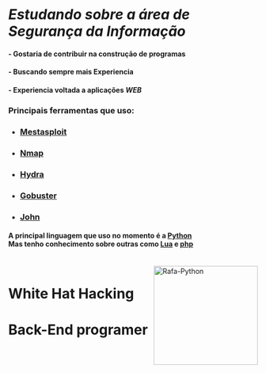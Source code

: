  # *Estudando sobre a área de Segurança da Informação*
 #### - Gostaria de contribuir na construção de programas
 #### - Buscando sempre mais Experiencia
 #### - Experiencia voltada a aplicações *WEB*
 
 ### Principais ferramentas que uso:
   - ### [**Mestasploit**](https://pt.wikipedia.org/wiki/Metasploit)
   - ### [**Nmap**](https://pt.wikipedia.org/wiki/Nmap)
   - ### [**Hydra**](https://pt.wikipedia.org/wiki/Hydra_(software))
   - ### [**Gobuster**](https://pt.wikipedia.org/wiki/gobuster)
   - ### [**John**](https://pt.wikipedia.org/wiki/John_the_Ripper)

#### A principal linguagem que uso no momento é a [**Python**](https://pt.wikipedia.org/wiki/python) <br> Mas tenho conhecimento sobre outras como [**Lua**](https://pt.wikipedia.org/wiki/Lua_(linguagem_de_programação)) e [**php**](https://pt.wikipedia.org/wiki/php)

<div style="display: inline_block"><br> <img align="right" alt="Rafa-Python" height="200" width="210"src="https://omegabluecs.com/apCSA/images/recon.png"> </div>

# White Hat Hacking
# Back-End programer
